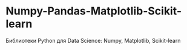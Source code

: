 # Numpy-Pandas-Matplotlib-Scikit-learn
Библиотеки Python для Data Science: Numpy, Matplotlib, Scikit-learn
